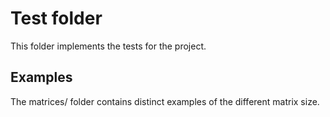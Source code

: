 # Test folder

This folder implements the tests for the project.

## Examples

The matrices/ folder contains distinct examples of the different matrix size.